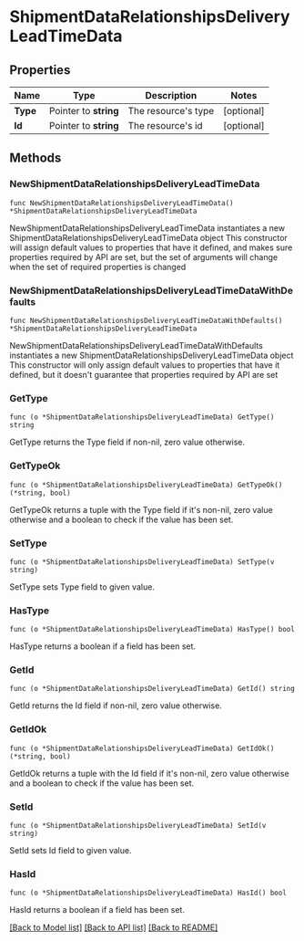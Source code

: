 # ShipmentDataRelationshipsDeliveryLeadTimeData

## Properties

Name | Type | Description | Notes
------------ | ------------- | ------------- | -------------
**Type** | Pointer to **string** | The resource&#39;s type | [optional] 
**Id** | Pointer to **string** | The resource&#39;s id | [optional] 

## Methods

### NewShipmentDataRelationshipsDeliveryLeadTimeData

`func NewShipmentDataRelationshipsDeliveryLeadTimeData() *ShipmentDataRelationshipsDeliveryLeadTimeData`

NewShipmentDataRelationshipsDeliveryLeadTimeData instantiates a new ShipmentDataRelationshipsDeliveryLeadTimeData object
This constructor will assign default values to properties that have it defined,
and makes sure properties required by API are set, but the set of arguments
will change when the set of required properties is changed

### NewShipmentDataRelationshipsDeliveryLeadTimeDataWithDefaults

`func NewShipmentDataRelationshipsDeliveryLeadTimeDataWithDefaults() *ShipmentDataRelationshipsDeliveryLeadTimeData`

NewShipmentDataRelationshipsDeliveryLeadTimeDataWithDefaults instantiates a new ShipmentDataRelationshipsDeliveryLeadTimeData object
This constructor will only assign default values to properties that have it defined,
but it doesn't guarantee that properties required by API are set

### GetType

`func (o *ShipmentDataRelationshipsDeliveryLeadTimeData) GetType() string`

GetType returns the Type field if non-nil, zero value otherwise.

### GetTypeOk

`func (o *ShipmentDataRelationshipsDeliveryLeadTimeData) GetTypeOk() (*string, bool)`

GetTypeOk returns a tuple with the Type field if it's non-nil, zero value otherwise
and a boolean to check if the value has been set.

### SetType

`func (o *ShipmentDataRelationshipsDeliveryLeadTimeData) SetType(v string)`

SetType sets Type field to given value.

### HasType

`func (o *ShipmentDataRelationshipsDeliveryLeadTimeData) HasType() bool`

HasType returns a boolean if a field has been set.

### GetId

`func (o *ShipmentDataRelationshipsDeliveryLeadTimeData) GetId() string`

GetId returns the Id field if non-nil, zero value otherwise.

### GetIdOk

`func (o *ShipmentDataRelationshipsDeliveryLeadTimeData) GetIdOk() (*string, bool)`

GetIdOk returns a tuple with the Id field if it's non-nil, zero value otherwise
and a boolean to check if the value has been set.

### SetId

`func (o *ShipmentDataRelationshipsDeliveryLeadTimeData) SetId(v string)`

SetId sets Id field to given value.

### HasId

`func (o *ShipmentDataRelationshipsDeliveryLeadTimeData) HasId() bool`

HasId returns a boolean if a field has been set.


[[Back to Model list]](../README.md#documentation-for-models) [[Back to API list]](../README.md#documentation-for-api-endpoints) [[Back to README]](../README.md)


